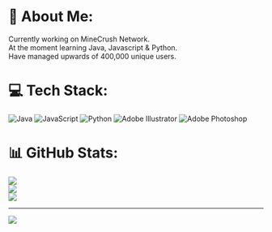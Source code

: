 # 💫 About Me:
Currently working on MineCrush Network.<br>At the moment learning Java, Javascript & Python.<br>Have managed upwards of 400,000 unique users.


# 💻 Tech Stack:
![Java](https://img.shields.io/badge/java-%23ED8B00.svg?style=for-the-badge&logo=openjdk&logoColor=white) ![JavaScript](https://img.shields.io/badge/javascript-%23323330.svg?style=for-the-badge&logo=javascript&logoColor=%23F7DF1E) ![Python](https://img.shields.io/badge/python-3670A0?style=for-the-badge&logo=python&logoColor=ffdd54) ![Adobe Illustrator](https://img.shields.io/badge/adobe%20illustrator-%23FF9A00.svg?style=for-the-badge&logo=adobe%20illustrator&logoColor=white) ![Adobe Photoshop](https://img.shields.io/badge/adobe%20photoshop-%2331A8FF.svg?style=for-the-badge&logo=adobe%20photoshop&logoColor=white)
# 📊 GitHub Stats:
![](https://github-readme-stats.vercel.app/api?username=invisgg&theme=dark&hide_border=true&include_all_commits=false&count_private=true)<br/>
![](https://github-readme-streak-stats.herokuapp.com/?user=invisgg&theme=dark&hide_border=true)<br/>
![](https://github-readme-stats.vercel.app/api/top-langs/?username=invisgg&theme=dark&hide_border=true&include_all_commits=false&count_private=true&layout=compact)

---
[![](https://visitcount.itsvg.in/api?id=invisgg&icon=0&color=0)](https://visitcount.itsvg.in)

<!-- Proudly created with GPRM ( https://gprm.itsvg.in ) -->

